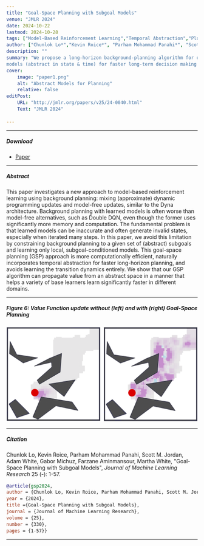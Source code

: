 ```yaml
---
title: "Goal-Space Planning with Subgoal Models" 
venue: "JMLR 2024"
date: 2024-10-22
lastmod: 2024-10-28
tags: ["Model-Based Reinforcement Learning","Temporal Abstraction","Planning"]
author: ["Chunlok Lo*","Kevin Roice*", "Parham Mohammad Panahi*", "Scott M. Jordan", "Adam White", "Gabor Michuz", "Farzane Aminmansour", "Martha White"]
description: "" 
summary: "We propose a long-horizon background-planning algorithm for online RL. This used subgoal
models (abstract in state & time) for faster long-term decision making & smarter value propagation." 
cover:
    image: "paper1.png"
    alt: "Abstract Models for Planning"
    relative: false
editPost:
    URL: "http://jmlr.org/papers/v25/24-0040.html"
    Text: "JMLR 2024"

---
```


---

##### Download

+ [Paper](paper1.pdf)
<!-- + [Code and data](https://github.com/pmichaillat/feru) -->

---

##### Abstract

This paper investigates a new approach to model-based reinforcement learning using background planning: mixing (approximate) dynamic programming updates and model-free updates, similar to the Dyna architecture. Background planning with learned models is often worse than model-free alternatives, such as Double DQN, even though the former uses significantly more memory and computation. The fundamental problem is that learned models can be inaccurate and often generate invalid states, especially when iterated many steps. In this paper, we avoid this limitation by constraining background planning to a given set of (abstract) subgoals and learning only local, subgoal-conditioned models. This goal-space planning (GSP) approach is more computationally efficient, naturally incorporates temporal abstraction for faster long-horizon planning, and avoids learning the transition dynamics entirely. We show that our GSP algorithm can propagate value from an abstract space in a manner that helps a variety of base learners learn significantly faster in different domains.

---

##### Figure 6: Value Function update without (left) and with (right) Goal-Space Planning

![](paper1.png)

---

##### Citation

Chunlok Lo, Kevin Roice, Parham Mohammad Panahi, Scott M. Jordan, Adam White, Gabor Michuz, Farzane Aminmansour, Martha White, "Goal-Space Planning with Subgoal Models", *Journal of Machine Learning Research* 25 (-): 1-57.

```BibTeX
@article{gsp2024,
author = {Chunlok Lo, Kevin Roice, Parham Mohammad Panahi, Scott M. Jordan, Adam White, Gabor Michuz, Farzane Aminmansour and Martha White},
year = {2024},
title ={Goal-Space Planning with Subgoal Models},
journal = {Journal of Machine Learning Research},
volume = {25},
number = {330},
pages = {1-57}}
```

---

<!-- ##### Related material

+ [Presentation slides](presentation1.pdf)
+ [Summary of the paper](https://www.penguinrandomhouse.com/books/110403/unusual-uses-for-olive-oil-by-alexander-mccall-smith/) -->
